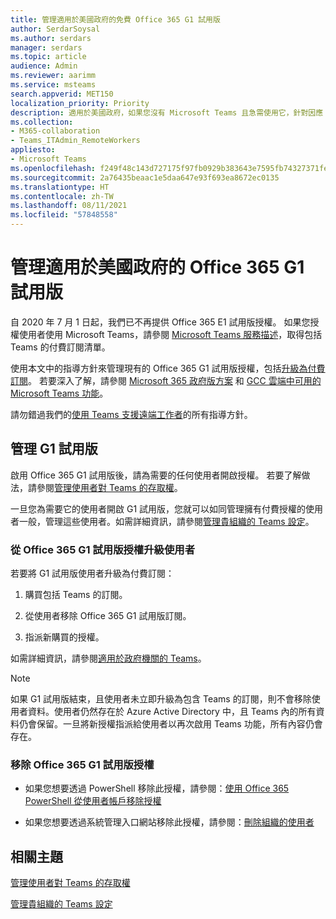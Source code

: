 ```yaml
---
title: 管理適用於美國政府的免費 Office 365 G1 試用版
author: SerdarSoysal
ms.author: serdars
manager: serdars
ms.topic: article
audience: Admin
ms.reviewer: aarimm
ms.service: msteams
search.appverid: MET150
localization_priority: Priority
description: 適用於美國政府，如果您沒有 Microsoft Teams 且急需使用它，針對因應 COVID-19 (冠狀病毒) 爆發而需要從遠端工作或在家工作 (WFH) 的使用者而推出的 Office 365 G1 試用版。
ms.collection:
- M365-collaboration
- Teams_ITAdmin_RemoteWorkers
appliesto:
- Microsoft Teams
ms.openlocfilehash: f249f48c143d727175f97fb0929b383643e7595fb74327371fecd661f7514ce3
ms.sourcegitcommit: 2a76435beaac1e5daa647e93f693ea8672ec0135
ms.translationtype: HT
ms.contentlocale: zh-TW
ms.lasthandoff: 08/11/2021
ms.locfileid: "57848558"
---
```

# <a name="manage-the-office-365-g1-trial-for-us-government"></a>管理適用於美國政府的 Office 365 G1 試用版 

自 2020 年 7 月 1 日起，我們已不再提供 Office 365 E1 試用版授權。 如果您授權使用者使用 Microsoft Teams，請參閱 [Microsoft Teams 服務描述](/office365/servicedescriptions/teams-service-description)，取得包括 Teams 的付費訂閱清單。 

使用本文中的指導方針來管理現有的 Office 365 G1 試用版授權，包括[升級為付費訂閱](#upgrade-users-from-the-office-365-g1-trial-license)。 若要深入了解，請參閱 [Microsoft 365 政府版方案](https://www.microsoft.com/microsoft-365/government/compare-office-365-government-plans) 和 [GCC 雲端中可用的 Microsoft Teams 功能](plan-for-government-gcc.md)。

請勿錯過我們的[使用 Teams 支援遠端工作者](support-remote-work-with-teams.md)的所有指導方針。

## <a name="manage-the-g1-trial"></a>管理 G1 試用版

啟用 Office 365 G1 試用版後，請為需要的任何使用者開啟授權。 若要了解做法，請參閱[管理使用者對 Teams 的存取權](user-access.md)。

一旦您為需要它的使用者開啟 G1 試用版，您就可以如同管理擁有付費授權的使用者一般，管理這些使用者。如需詳細資訊，請參閱[管理貴組織的 Teams 設定](enable-features-office-365.md)。

### <a name="upgrade-users-from-the-office-365-g1-trial-license"></a>從 Office 365 G1 試用版授權升級使用者

若要將 G1 試用版使用者升級為付費訂閱：

1.  購買包括 Teams 的訂閱。

2.  從使用者移除 Office 365 G1 試用版訂閱。

3.  指派新購買的授權。

如需詳細資訊，請參閱[適用於政府機關的 Teams](expand-teams-across-your-org/teams-for-government-landing-page.md)。

> [!NOTE]
> 如果 G1 試用版結束，且使用者未立即升級為包含 Teams 的訂閱，則不會移除使用者資料。使用者仍然存在於 Azure Active Directory 中，且 Teams 內的所有資料仍會保留。一旦將新授權指派給使用者以再次啟用 Teams 功能，所有內容仍會存在。
> 
### <a name="remove-an-office-365-g1-trial-license"></a>移除 Office 365 G1 試用版授權

  - 如果您想要透過 PowerShell 移除此授權，請參閱：[使用 Office 365 PowerShell 從使用者帳戶移除授權](/office365/enterprise/powershell/remove-licenses-from-user-accounts-with-office-365-powershell)

  - 如果您想要透過系統管理入口網站移除此授權，請參閱：[刪除組織的使用者](/microsoft-365/admin/add-users/delete-a-user)

## <a name="related-topics"></a>相關主題

[管理使用者對 Teams 的存取權](user-access.md)

[管理貴組織的 Teams 設定](enable-features-office-365.md)
